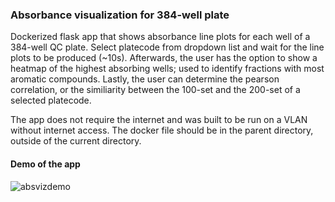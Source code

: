 ### Absorbance visualization for 384-well plate

Dockerized flask app that shows absorbance line plots for each well of a 384-well QC plate. Select platecode from dropdown list and wait for the line plots to be produced (~10s). Afterwards, the user has the option to show a heatmap of the highest absorbing wells; used to identify fractions with most aromatic compounds. Lastly, the user can determine the pearson correlation, or the similiarity between the 100-set and the 200-set of a selected platecode.

The app does not require the internet and was built to be run on a VLAN without internet access. The docker file should be in the parent directory, outside of the current directory.


#### Demo of the app
![absvizdemo](https://j.gifs.com/wV5Y8R.gif) 

